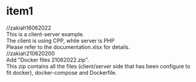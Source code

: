 # item1
//zakiah16062022 <br/>
This is a client-server example. <br/>
The client is using CPP, while server is PHP <br/>
Please refer to the documentation.xlsx for details.<br/>
//zakiah210620200 <br/>
Add "Docker files 21062022.zip". <br/>
This zip contains all the files (client/server side that has been configure to fit docker), docker-compose and Dockerfile. <br/>
